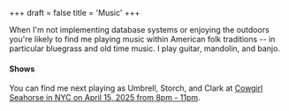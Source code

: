 +++
draft = false
title = 'Music'
+++

When I'm not implementing database systems or enjoying the outdoors you're
likely to find me playing music within American folk traditions -- in particular
bluegrass and old time music. I play guitar, mandolin, and banjo.

#### Shows

You can find me next playing as Umbrell, Storch, and Clark at
<a href="https://cowgirlseahorse.com/events-calendar/">Cowgirl Seahorse in NYC on April 15, 2025 from 8pm - 11pm</a>.